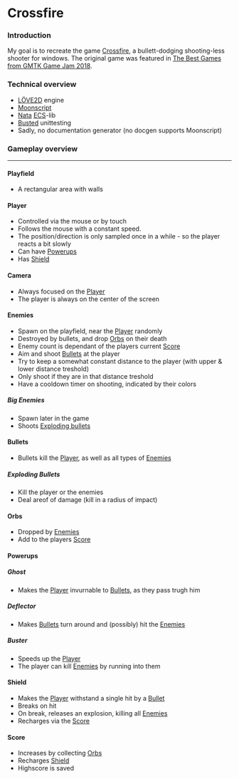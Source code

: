 # Crossfire

### Introduction
My goal is to recreate the game [Crossfire](https://seet.itch.io/crossfire), a bullett-dodging shooting-less shooter for windows.
The original game was featured in [The Best Games from GMTK Game Jam 2018](https://www.youtube.com/watch?v=s2ebZXQ_J8Q).

### Technical overview
 - [LÖVE2D](https://love2d.org/) engine
 - [Moonscript](https://moonscript.org/)
 - [Nata](https://github.com/tesselode/nata/) [ECS](https://en.wikipedia.org/wiki/Entity_component_system)-lib
 - [Busted](https://olivinelabs.com/busted/) unittesting
 - Sadly, no documentation generator
(no docgen supports Moonscript)

### Gameplay overview

***

#### Playfield
 - A rectangular area with walls

#### Player
 - Controlled via the mouse or by touch
 - Follows the mouse with a constant speed. 
 - The position/direction is only sampled once in a while - so the player reacts a bit slowly
 - Can have [Powerups](#powerups)
 - Has [Shield](#shield)
 
#### Camera
 - Always focused on the [Player](#Player)
 - The player is always on the center of the screen

#### Enemies
 - Spawn on the playfield, near the [Player](#player) randomly
 - Destroyed by bullets, and drop [Orbs](#orbs) on their death
 - Enemy count is dependant of the players current [Score](#score)
 - Aim and shoot [Bullets](#Bullet) at the player
 - Try to keep a somewhat constant distance to the player (with upper & lower distance treshold)
 - Only shoot if they are in that distance treshold
 - Have a cooldown timer on shooting, indicated by their colors

##### Big Enemies
 - Spawn later in the game
 - Shoots [Exploding bullets](#exploding-bullets)
  
#### Bullets
 - Bullets kill the [Player](#player), as well as all types of [Enemies](#enemies)

##### Exploding Bullets
 - Kill the player or the enemies
 - Deal areof of damage (kill in a radius of impact)
 
#### Orbs
 - Dropped by [Enemies](#enemies)
 - Add to the players [Score](#score)
 
#### Powerups
##### Ghost
 - Makes the [Player](#Player) invurnable to [Bullets](#bullets), as they pass trugh him
##### Deflector
 - Makes [Bullets](#bullets) turn around and (possibly) hit the [Enemies](#enemies) 
##### Buster
 - Speeds up the [Player](#Player)
 - The player can kill [Enemies](#enemies) by running into them
 
#### Shield
 - Makes the [Player](#Player) withstand a single hit by a [Bullet](#bullets)
 - Breaks on hit
 - On break, releases an explosion, killing all [Enemies](#enemies)
 - Recharges via the [Score](#score)
 
#### Score
 - Increases by collecting [Orbs](#orbs)
 - Recharges [Shield](#shield)
 - Highscore is saved
